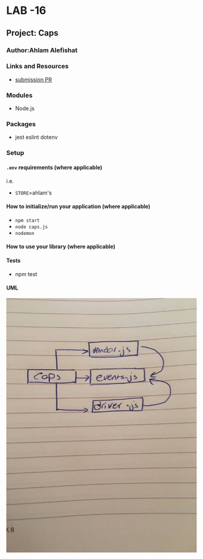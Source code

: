 # LAB -16

## Project: Caps

### Author:Ahlam Alefishat

### Links and Resources

- [submission PR]()

### Modules
- Node.js

### Packages
- jest eslint dotenv
### Setup

#### `.env` requirements (where applicable)

i.e.

- `STORE`=ahlam's 

#### How to initialize/run your application (where applicable)

-  `npm start`
- `node caps.js`
- `nodemon`

#### How to use your library (where applicable)

#### Tests

- npm test

#### UML
![](./caps.jpg)

